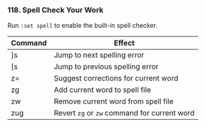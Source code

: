 ### 118. Spell Check Your Work

Run `:set spell` to enable the built-in spell checker.

|Command | Effect|
|--------|-------|
|]s|Jump to next spelling error|
|[s|Jump to previous spelling error|
|z=|Suggest corrections for current word|
|zg|Add current word to spell file|
|zw|Remove current word from spell file|
|zug|Revert `zg` or `zw` command for current word|

